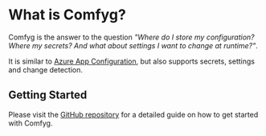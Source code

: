 # What is Comfyg?

Comfyg is the answer to the question *"Where do I store my configuration? Where my secrets? And what about settings I
want to change at runtime?"*.

It is similar to [Azure App Configuration](https://learn.microsoft.com/en-us/azure/azure-app-configuration/overview),
but also
supports secrets, settings and change detection.

## Getting Started

Please visit the [GitHub repository](https://github.com/DavidVollmers/Comfyg#getting-started) for a detailed guide on how to get started with Comfyg.
